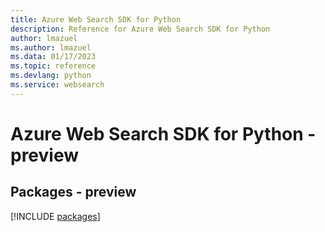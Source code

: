 ```yaml
---
title: Azure Web Search SDK for Python
description: Reference for Azure Web Search SDK for Python
author: lmazuel
ms.author: lmazuel
ms.data: 01/17/2023
ms.topic: reference
ms.devlang: python
ms.service: websearch
---
```

# Azure Web Search SDK for Python - preview
## Packages - preview
[!INCLUDE [packages](web-search-index.md)]